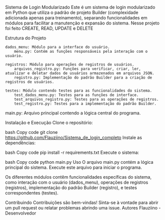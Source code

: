 Sistema de Login Modularizado
Este é um sistema de login modularizado em Python que utiliza o padrão de projeto Builder (complexidade adicionada apenas para treinamento), separando funcionalidades em módulos para facilitar a manutenção e expansão do sistema.
Nesse projeto foi feito CREATE, READ, UPDATE e DELETE

Estrutura do Projeto

    dados_menu: Módulo para a interface do usuário.
        menu.py: Contém as funções responsáveis pela interação com o usuário.

    registros: Módulo para operações de registros de usuários.
        arquivos_registro.py: Funções para verificar, criar, ler, atualizar e deletar dados de usuários armazenados em arquivos JSON.
        registro.py: Implementação do padrão Builder para a criação de registros de usuários.

    testes: Módulo contendo testes para as funcionalidades do sistema.
        test_dados_menu.py: Testes para as funções de interface.
        test_arquivos_registro.py: Testes para as operações de registros.
        test_registro.py: Testes para a implementação do padrão Builder.

main.py: Arquivo principal contendo a lógica central do programa.

Instalação e Execução
Clone o repositório:

bash
Copy code
git clone https://github.com/Flauziino/Sistema_de_login_completo
Instale as dependências:

bash
Copy code
pip install -r requirements.txt
Execute o sistema:

bash
Copy code
python main.py
Uso
O arquivo main.py contém a lógica principal do sistema. Execute este arquivo para iniciar o programa.

Os diferentes módulos contêm funcionalidades específicas do sistema, como interação com o usuário (dados_menu), operações de registros (registros), implementação do padrão Builder (registro), e testes correspondentes (testes).

Contribuindo
Contribuições são bem-vindas! Sinta-se à vontade para abrir um pull request ou relatar problemas abrindo uma issue.
Autores
Flauziino - Desenvolvedor